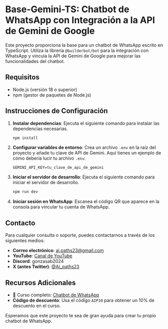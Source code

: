 # Base-Gemini-TS: Chatbot de WhatsApp con Integración a la API de Gemini de Google

Este proyecto proporciona la base para un chatbot de WhatsApp escrito en TypeScript. Utiliza la librería `@builderbot/bot` para la integración con WhatsApp y vincula la API de Gemini de Google para mejorar las funcionalidades del chatbot.

## Requisitos

- Node.js (versión 18 o superior)
- npm (gestor de paquetes de Node.js)

## Instrucciones de Configuración

1. **Instalar dependencias**: Ejecuta el siguiente comando para instalar las dependencias necesarias.

    ```bash
    npm install
    ```

2. **Configurar variables de entorno**: Crea un archivo `.env` en la raíz del proyecto y añade tu clave de API de Gemini. Aquí tienes un ejemplo de cómo debería lucir tu archivo `.env`:

    ```env
    GEMINI_API_KEY=tu_clave_de_api_de_gemini
    ```

3. **Iniciar el servidor de desarrollo**: Ejecuta el siguiente comando para iniciar el servidor de desarrollo.

    ```bash
    npm run dev
    ```

4. **Iniciar sesión en WhatsApp**: Escanea el código QR que aparece en la consola para vincular tu cuenta de WhatsApp.

## Contacto
Para cualquier consulta o soporte, puedes contactarnos a través de los siguientes medios:

- **Correo electrónico**: [ai.paths23@gmail.com](mailto:ai.paths23@gmail.com)
- **YouTube**: [Canal de YouTube](https://www.youtube.com/channel/UCkk1guGQ6C6I4_XJ2Pa3SiA)
- **Discord**: gonzasab2024
- **X (antes Twitter)**: [@Ai_paths23](https://twitter.com/Ai_paths23)

## Recursos Adicionales

- 📕 Curso completo: [Chatbot de WhatsApp](https://aipaths.teachable.com/p/chatbot-whatsapp)
- **Código de descuento**: Usa el código `AIP10` para obtener un 10% de descuento en el curso.

Esperamos que este proyecto te sea de gran ayuda para crear tu propio chatbot de WhatsApp.
